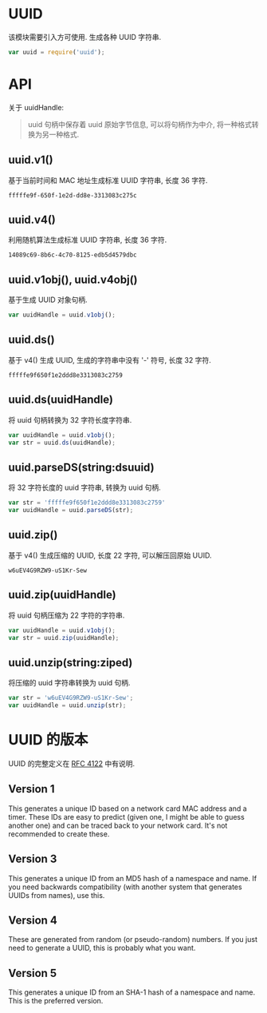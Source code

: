 # UUID

该模块需要引入方可使用.
生成各种 UUID 字符串.

```javascript
var uuid = require('uuid');
```


# API

关于 uuidHandle:

> uuid 句柄中保存着 uuid 原始字节信息, 可以将句柄作为中介, 将一种格式转换为另一种格式.


## uuid.v1()

基于当前时间和 MAC 地址生成标准 UUID 字符串, 长度 36 字符.

```uuid
fffffe9f-650f-1e2d-dd8e-3313083c275c
```

## uuid.v4()

利用随机算法生成标准 UUID 字符串, 长度 36 字符.

```uuid
14089c69-8b6c-4c70-8125-edb5d4579dbc
```


## uuid.v1obj(), uuid.v4obj()

基于生成 UUID 对象句柄.

```javascript
var uuidHandle = uuid.v1obj();
```


## uuid.ds()

基于 v4() 生成 UUID, 生成的字符串中没有 '-' 符号, 长度 32 字符.

```uuid
fffffe9f650f1e2ddd8e3313083c2759
```


## uuid.ds(uuidHandle)

将 uuid 句柄转换为 32 字符长度字符串.

```javascript
var uuidHandle = uuid.v1obj();
var str = uuid.ds(uuidHandle);
```


## uuid.parseDS(string:dsuuid)

将 32 字符长度的 uuid 字符串, 转换为 uuid 句柄.

```javascript
var str = 'fffffe9f650f1e2ddd8e3313083c2759'
var uuidHandle = uuid.parseDS(str);
```


## uuid.zip()

基于 v4() 生成压缩的 UUID, 长度 22 字符, 可以解压回原始 UUID.

```uuid
w6uEV4G9RZW9-uS1Kr-Sew
```


## uuid.zip(uuidHandle)

将 uuid 句柄压缩为 22 字符的字符串.

```javascript
var uuidHandle = uuid.v1obj();
var str = uuid.zip(uuidHandle);
```


## uuid.unzip(string:ziped)

将压缩的 uuid 字符串转换为 uuid 句柄.

```javascript
var str = 'w6uEV4G9RZW9-uS1Kr-Sew';
var uuidHandle = uuid.unzip(str);
```


# UUID 的版本

UUID 的完整定义在 [RFC 4122](https://tools.ietf.org/html/rfc4122.html) 中有说明.


## Version 1

This generates a unique ID based on a network card MAC address and a timer. These IDs are easy to predict (given one, I might be able to guess another one) and can be traced back to your network card. It's not recommended to create these.

## Version 3

This generates a unique ID from an MD5 hash of a namespace and name. If you need backwards compatibility (with another system that generates UUIDs from names), use this.

## Version 4

These are generated from random (or pseudo-random) numbers. If you just need to generate a UUID, this is probably what you want.


## Version 5

This generates a unique ID from an SHA-1 hash of a namespace and name. This is the preferred version.